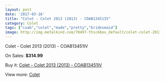 ```yaml
---
layout: post
date: '2017-03-16'
title: "Colet - Colet 2013 (2013) - COAB13451IV"
category: Colet
tags: ["coab","colet","made","pretty","bridesmaid"]
image: http://img.metalkind.com/70497-thickbox_default/colet-colet-2013-2013-coab13451iv.jpg
---
```

Colet - Colet 2013 (2013) - COAB13451IV

On Sales: **$314.99**
<a href="https://www.metalkind.com/en/colet/17599-colet-colet-2013-2013-coab13451iv.html"><amp-img layout="responsive" width="600" height="600" src="//img.metalkind.com/70497-thickbox_default/colet-colet-2013-2013-coab13451iv.jpg" alt="Colet - Colet 2013 (2013) - COAB13451IV 0" /></a>

Buy it: [Colet - Colet 2013 (2013) - COAB13451IV](https://www.metalkind.com/en/colet/17599-colet-colet-2013-2013-coab13451iv.html "Colet - Colet 2013 (2013) - COAB13451IV")

View more: [Colet](https://www.metalkind.com/en/131-colet "Colet")